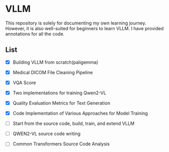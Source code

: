 # VLLM

This repository is solely for documenting my own learning journey. However, it is also well-suited for beginners to learn VLLM. I have provided annotations for all the code.



##  List

- [x] Building VLLM from scratch(paligemma)
- [x] Medical DICOM File Cleaning Pipeline
- [x] VQA Score
- [x] Two implementations for training Qwen2-VL
- [x] Quality Evaluation Metrics for Text Generation
- [x] Code Implementation of Various Approaches for Model Training
- [ ] Start from the source code, build, train, and extend VLLM
- [ ] QWEN2-VL source code writing
- [ ] Common Transformers Source Code Analysis

